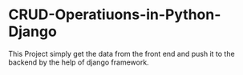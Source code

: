 # CRUD-Operatiuons-in-Python-Django
This Project simply get the data from the front end and push it to the backend by the help of django framework.
